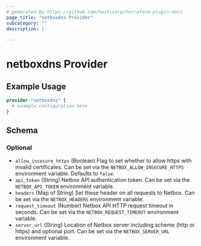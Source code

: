 ```yaml
---
# generated by https://github.com/hashicorp/terraform-plugin-docs
page_title: "netboxdns Provider"
subcategory: ""
description: |-
  
---
```


# netboxdns Provider



## Example Usage

```terraform
provider "netboxdns" {
  # example configuration here
}
```

<!-- schema generated by tfplugindocs -->
## Schema

### Optional

- `allow_insecure_https` (Boolean) Flag to set whether to allow https with invalid certificates. Can be set via the `NETBOX_ALLOW_INSECURE_HTTPS` environment variable. Defaults to `false`.
- `api_token` (String) Netbox API authentication token. Can be set via the `NETBOX_API_TOKEN` environment variable.
- `headers` (Map of String) Set these header on all requests to Netbox. Can be set via the `NETBOX_HEADERS` environment variable.
- `request_timeout` (Number) Netbox API HTTP request timeout in seconds. Can be set via the `NETBOX_REQUEST_TIMEOUT` environment variable.
- `server_url` (String) Location of Netbox server including scheme (http or https) and optional port. Can be set via the `NETBOX_SERVER_URL` environment variable.

